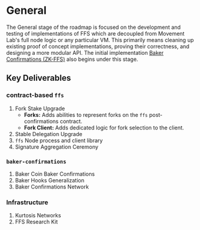 # General
The General stage of the roadmap is focused on the development and testing of implementations of FFS which are decoupled from Movement Lab's full node logic or any particular VM. This primarily means cleaning up existing proof of concept implementations, proving their correctness, and designing a more modular API. The initial implementation [Baker Confirmations (ZK-FFS)](../README.md) also begins under this stage.

## Key Deliverables

### contract-based `ffs`
1. Fork Stake Upgrade
    - **Forks:** Adds abilities to represent forks on the `ffs` post-confirmations contract.
    - **Fork Client:** Adds dedicated logic for fork selection to the client.
1. Stable Delegation Upgrade
1. `ffs` Node process and client library
1. Signature Aggregation Ceremony 

### `baker-confirmations`
1. Baker Coin Baker Confirmations
1. Baker Hooks Generalization
1. Baker Confirmations Network

### Infrastructure
1. Kurtosis Networks
1. FFS Research Kit